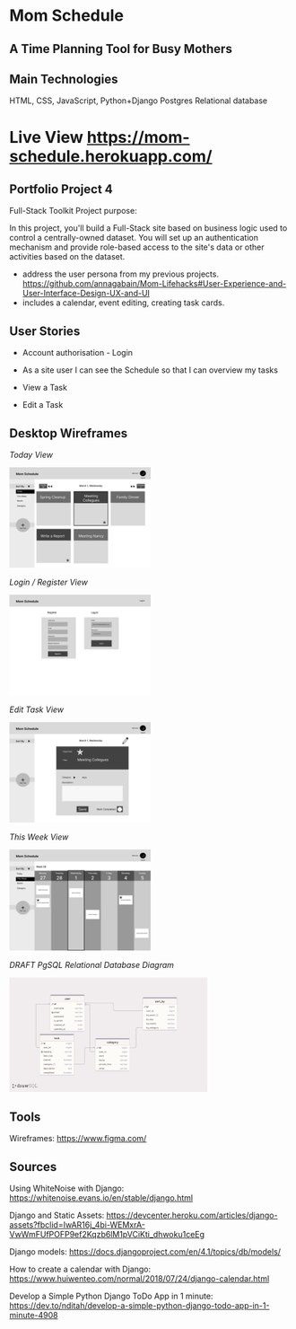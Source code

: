 # Mom Schedule
## A Time Planning Tool for Busy Mothers

## Main Technologies
HTML, CSS, JavaScript, Python+Django
Postgres Relational database 

# Live View https://mom-schedule.herokuapp.com/

## Portfolio Project 4

Full-Stack Toolkit
Project purpose:

In this project, you'll build a Full-Stack site based on business logic used to control a centrally-owned dataset. You will set up an authentication mechanism and provide role-based access to the site's data or other activities based on the dataset.

- address the user persona from my previous projects. https://github.com/annagabain/Mom-Lifehacks#User-Experience-and-User-Interface-Design-UX-and-UI
- includes a calendar, event editing, creating task cards.


## User Stories

- Account authorisation - Login

- As a site user I can see the Schedule so that I can overview my tasks

- View a Task

- Edit a Task

## Desktop Wireframes

*Today View*

<img width="50%" alt="wireframe" src="wireframes/mom-schedule-wireframe-desktop-today-view.png"> 

*Login / Register View*

<img width="50%" alt="wireframe" src="wireframes/mom-schedule-wireframe-desktop-register-login-view.png"> 

*Edit Task View*

<img width="50%" alt="wireframe" src="wireframes/mom-schedule-wireframe-desktop-task-edit.png"> 

*This Week View*

<img width="50%" alt="wireframe" src="wireframes/mom-schedule-wireframe-desktop-week-view.png">

*DRAFT PgSQL Relational Database Diagram*

<img width="70%" alt="wireframe" src="wireframes/drawSQL-mom-schedule-database-diagram-export-2023-01-31-1.png">

## Tools

Wireframes: https://www.figma.com/

## Sources

Using WhiteNoise with Django: https://whitenoise.evans.io/en/stable/django.html

Django and Static Assets: https://devcenter.heroku.com/articles/django-assets?fbclid=IwAR16j_4bi-WEMxrA-VwWmFUfPOFP9ef2Kqzb6lM1pVCiKti_dhwoku1ceEg

Django models: https://docs.djangoproject.com/en/4.1/topics/db/models/

How to create a calendar with Django:  https://www.huiwenteo.com/normal/2018/07/24/django-calendar.html

Develop a Simple Python Django ToDo App in 1 minute: https://dev.to/nditah/develop-a-simple-python-django-todo-app-in-1-minute-4908


